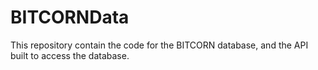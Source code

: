 # BITCORNData
This repository contain the code for the BITCORN database, and the API built to access the database.
